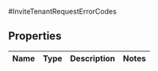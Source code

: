 #InviteTenantRequestErrorCodes

## Properties
Name | Type | Description | Notes
------------ | ------------- | ------------- | -------------

